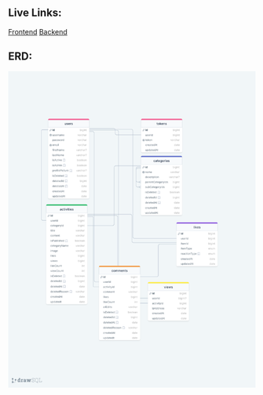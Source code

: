 ## Live Links:
[Frontend](https://activity-blog-app.vercel.app/)
[Backend](https://activity-blogapp.onrender.com)

## ERD:
![](./drawSQL-image-export-2024-05-13.png)